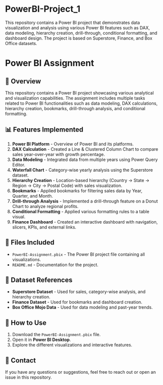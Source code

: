 # PowerBI-Project_1
This repository contains a Power BI project that demonstrates data visualization and analysis using various Power BI features such as DAX, data modeling, hierarchy creation, drill-through, conditional formatting, and dashboard design. The project is based on Superstore, Finance, and Box Office datasets.

# Power BI Assignment

## 📌 Overview
This repository contains a Power BI project showcasing various analytical and visualization capabilities. The assignment includes multiple tasks related to Power BI functionalities such as data modeling, DAX calculations, hierarchy creation, bookmarks, drill-through analysis, and conditional formatting.

## 📊 Features Implemented
1. **Power BI Platform** - Overview of Power BI and its platforms.
2. **DAX Calculation** - Created a Line & Clustered Column Chart to compare sales year-over-year with growth percentage.
3. **Data Modeling** - Integrated data from multiple years using Power Query Editor.
4. **Waterfall Chart** - Category-wise yearly analysis using the Superstore dataset.
5. **Hierarchy Creation** - Location-based hierarchy (Country → State → Region → City → Postal Code) with sales visualization.
6. **Bookmarks** - Applied bookmarks for filtering sales data by Year, Quarter, and Month.
7. **Drill-through Analysis** - Implemented a drill-through feature on a Donut Chart to analyze regional profits.
8. **Conditional Formatting** - Applied various formatting rules to a table visual.
9. **Finance Dashboard** - Created an interactive dashboard with navigation, slicers, KPIs, and external links.

## 📂 Files Included
- `PowerBI-Assignment.pbix` - The Power BI project file containing all visualizations.
- `README.md` - Documentation for the project.

## 📌 Dataset References
- **Superstore Dataset** - Used for sales, category-wise analysis, and hierarchy creation.
- **Finance Dataset** - Used for bookmarks and dashboard creation.
- **Box Office Mojo Data** - Used for data modeling and past-year trends.

## 🚀 How to Use
1. Download the `PowerBI-Assignment.pbix` file.
2. Open it in **Power BI Desktop**.
3. Explore the different visualizations and interactive features.

## 📢 Contact
If you have any questions or suggestions, feel free to reach out or open an issue in this repository.
